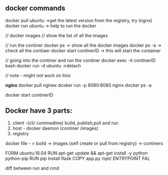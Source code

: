 ## docker commands
docker pull ubuntu ->get the latest version from the registry, try (ngnx)
docker run ubuntu  -> help to run the docker

// docker images  // show the list of all the images

// run the continer
docker ps          -> show all the docker images 
docker ps -a       -> check all the contiaer
docker start continerID -> this will start the container

// going into the continer and run the continer
docker exec -it continerID bash
docker run -d ubuntu ->detach 

// note - might not work on linix

************nginx************
docker pull nginex
dcoker run -p 8080:8080 nginx
docker ps -a


docker start continerID

## Docker have 3 parts:
1. client -(cli/ commadline) build, publish,pull and run 
2. host - docker daemon (continer /images)
3. registry

docker file - > build -> images (self create or pull from registry) -> continers

FORM ubuntu:16.04
RUN apt-get update && apt-get install -y python python-pip
RUN pip install flask
COPY app.py /opt/
ENTRYPOINT FAL



diff between run and cmd